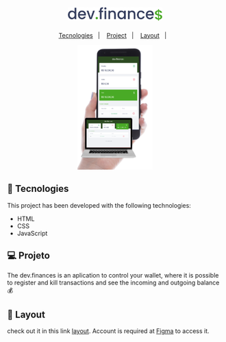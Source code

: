  <h1 align="center">
  <img alt="dev.finances" title="dev.finances" src="assets/logo.svg" width="220px" />
</h1>

<p align="center">
  <a href="#-tecnologias">Tecnologies</a>&nbsp;&nbsp;&nbsp;|&nbsp;&nbsp;&nbsp;
  <a href="#-projeto">Project</a>&nbsp;&nbsp;&nbsp;|&nbsp;&nbsp;&nbsp;
  <a href="#-layout">Layout</a>&nbsp;&nbsp;&nbsp;|&nbsp;&nbsp;&nbsp;
</p>

<p align="center">
  <img alt="dev.finances" src="./screens.png" width="35%">
</p>

 ## 🚀 Tecnologies

This project has been developed with the following technologies:

- HTML
- CSS
- JavaScript

## 💻 Projeto

The dev.finances is an aplication to control your wallet, where it is possible to register and kill transactions and see the incoming and outgoing balance💰

## 🔖 Layout

check out it in this link [layout](https://www.figma.com/file/7Vu9DzUaCZIV4nibzkjgB4/dev.finance%24-Maratona-Discover). Account is required at [Figma](https://figma.com) to access it.

